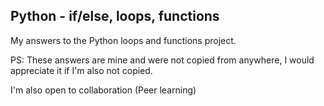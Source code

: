 ## Python - if/else, loops, functions
My answers to the Python loops and functions project.

PS: These answers are mine and were not copied from anywhere, I would appreciate it if I'm also not copied.

I'm also open to collaboration (Peer learning)
